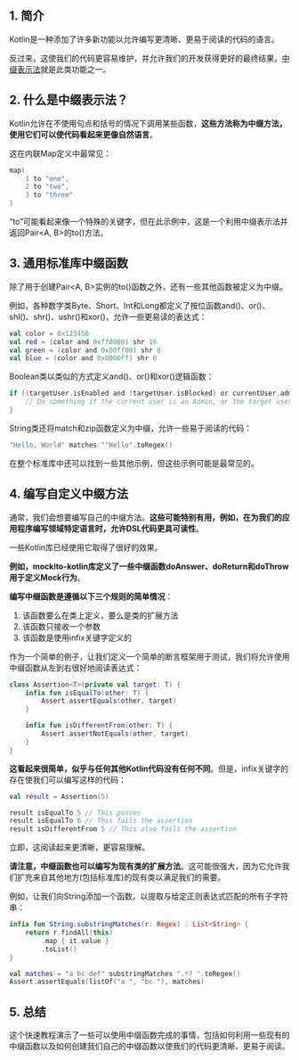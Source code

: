 ## 1. 简介

Kotlin是一种添加了许多新功能以允许编写更清晰、更易于阅读的代码的语言。

反过来，这使我们的代码更容易维护，并允许我们的开发获得更好的最终结果，[中缀表示法](https://kotlinlang.org/docs/reference/functions.html#infix-notation)就是此类功能之一。

## 2. 什么是中缀表示法？

Kotlin允许在不使用句点和括号的情况下调用某些函数，**这些方法称为中缀方法，使用它们可以使代码看起来更像自然语言**。

这在内联Map定义中最常见：

```kotlin
map(
    1 to "one",
    2 to "two",
    3 to "three"
)
```

“to”可能看起来像一个特殊的关键字，但在此示例中，这是一个利用中缀表示法并返回Pair<A, B>的to()方法。

## 3. 通用标准库中缀函数

除了用于创建Pair<A, B>实例的to()函数之外，还有一些其他函数被定义为中缀。

例如，各种数字类Byte、Short、Int和Long都定义了按位函数and()、or()、shl()、shr()、ushr()和xor()，允许一些更易读的表达式：

```kotlin
val color = 0x123456
val red = (color and 0xff0000) shr 16
val green = (color and 0x00ff00) shr 8
val blue = (color and 0x0000ff) shr 0
```

Boolean类以类似的方式定义and()、or()和xor()逻辑函数：

```kotlin
if ((targetUser.isEnabled and !targetUser.isBlocked) or currentUser.admin) {
    // Do something if the current user is an Admin, or the target user is active
}
```

String类还将match和zip函数定义为中缀，允许一些易于阅读的代码：

```kotlin
"Hello, World" matches "^Hello".toRegex()
```

在整个标准库中还可以找到一些其他示例，但这些示例可能是最常见的。

## 4. 编写自定义中缀方法

通常，我们会想要编写自己的中缀方法。**这些可能特别有用，例如，在为我们的应用程序编写领域特定语言时，允许DSL代码更具可读性**。

一些Kotlin库已经使用它取得了很好的效果。

**例如，mockito-kotlin库定义了一些中缀函数doAnswer、doReturn和doThrow用于定义Mock行为**。

**编写中缀函数是遵循以下三个规则的简单情况**：

1.  该函数要么在类上定义，要么是类的扩展方法
2.  该函数只接收一个参数
3.  该函数是使用infix关键字定义的

作为一个简单的例子，让我们定义一个简单的断言框架用于测试，我们将允许使用中缀函数从左到右很好地阅读表达式：

```kotlin
class Assertion<T>(private val target: T) {
    infix fun isEqualTo(other: T) {
        Assert.assertEquals(other, target)
    }

    infix fun isDifferentFrom(other: T) {
        Assert.assertNotEquals(other, target)
    }
}
```

**这看起来很简单，似乎与任何其他Kotlin代码没有任何不同**。但是，infix关键字的存在使我们可以编写这样的代码：

```kotlin
val result = Assertion(5)

result isEqualTo 5 // This passes
result isEqualTo 6 // This fails the assertion
result isDifferentFrom 5 // This also fails the assertion
```

立即，这阅读起来更清晰，更容易理解。

**请注意，中缀函数也可以编写为现有类的扩展方法**。这可能很强大，因为它允许我们扩充来自其他地方(包括标准库)的现有类以满足我们的需要。

例如，让我们向String添加一个函数，以提取与给定正则表达式匹配的所有子字符串：

```kotlin
infix fun String.substringMatches(r: Regex) : List<String> {
    return r.findAll(this)
        .map { it.value }
        .toList()
}

val matches = "a bc def" substringMatches ".*? ".toRegex()
Assert.assertEquals(listOf("a ", "bc "), matches)
```

## 5. 总结

这个快速教程演示了一些可以使用中缀函数完成的事情，包括如何利用一些现有的中缀函数以及如何创建我们自己的中缀函数以使我们的代码更清晰、更易于阅读。